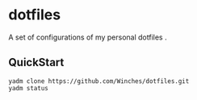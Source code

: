 # dotfiles

A set of configurations of my personal dotfiles .

## QuickStart
```shell
yadm clone https://github.com/Winches/dotfiles.git
yadm status
```